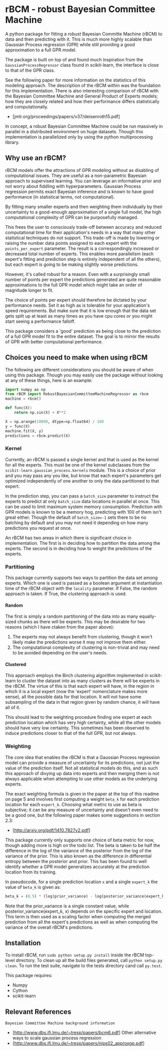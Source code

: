 # rBCM - robust Bayesian Committee Machine

A python package for fitting a robust Bayesian Committe Machine (rBCM) to data and
then predicting with it. This is much more highly scalable than Gaussian
Process regression (GPR) while still providing a good approximation to a full GPR
model.

The package is built on top of and found much inspiration from the
`GaussianProcessRegressor` class found in scikit-learn, the interface is close
to that of the GPR class.

See the following paper for more information on the statistics of this
modeling approach. The description of the rBCM within was the foundation for
this implementation. There is also interesting comparison of rBCM with the
Bayesian Committee Machine and General Product of Experts models; how they are
closely related and how their performance differs statistically and
computationally.

* [jmlr.org/proceedings/papers/v37/deisenroth15.pdf]

In concept, a robust Bayesian Committee Machine could be run massively in
parallel in a distributed environment on huge datasets. Though this
implementation is parallelized only by using the python multiprocessing
library.

## Why use an rBCM?

rBCM models offer the attractions of GPR modeling without as disabling of
computational issues. They are useful as a non-parametric Bayesian approach to
supervised learning. You can leverage an informative prior and not worry about
fiddling with hyperparameters. Gaussian Process regression permits exact
Bayesian inference and is known to have good performance (in statistical
terms, not computational).

By fitting many smaller experts and then weighting them individually by their
uncertainty to a good-enough approximation of a single full model, the high
computational complexity of GPR can be purposefully managed.

This frees the user to consciously trade-off between accuracy and reduced
computational time for their application's needs in a way that many other
statistical techniques do not support. This trade-off is made by lowering or
raising the number data points assigned to each expert with the
`points_per_expert` parameter. The result is a correspondingly increased or
decreased total number of experts. This enables more parallelism (each
expert's fitting and prediction step is entirely independent of all the
others), but each expert is going to be making slightly worse predictions.

However, it's called robust for a reason. Even with a surprisingly small
number of points per expert the predictions generated are quite reasonable
approximations to the full GPR model which might take an order of magnitude
longer to fit.

The choice of points per expert should therefore be dictated by your
performance needs. Set it as high as is tolerable for your application's speed
requirements. But make sure that it is low enough that the data set gets split
up at least as many times as you have cpu cores or you might start seeing a
performance falloff.

This package considers a 'good' prediction as being close to the prediction of
a full GPR model fit to the entire dataset. The goal is to mirror the results
of GPR with better computational performance.

## Choices you need to make when using rBCM

The following are different considerations you should be aware of when using
this package. Though you may easily use the package without looking at any of these
things, here is an example:

```python
import numpy as np
from rBCM import RobustBayesianCommitteeMachineRegressor as rbcm
machine = rbcm()

def func(X):
    return np.sin(X) + X**2

X = np.arange(10000, dtype=np.float64) / 100
y = func(X)
machine.fit(X, y)
predictions = rbcm.predict(X)
```

### Kernel

Currently, an rBCM is passed a single kernel and that is used as the kernel
for all the experts. This must be one of the kernel subclasses from the
`scikit-learn.gaussian_process.kernels` module. This is a choice of prior and
you may pass any you like, but know that each expert's parameters get optimized
independently of one another to only the data partitioned to that expert.

In the prediction step, you can pass a `batch_size` parameter to instruct the
experts to predict at only `batch_size` data locations in parallel at once.
This can be used to limit maximum system memory consumption. Prediction with
GPR models is known to be a memory hog, predicting with 100 of them isn't
great either. Though the default of `batch_size=-1` sets there to be no
batching by default and you may not need it depending on how many predictions
you request at once.

An rBCM has two areas in which there is significant choice in implementation.
The first is in deciding how to partition the data among the experts. The
second is in deciding how to weight the predictions of the experts.

### Partitioning

This package currently supports two ways to partition the data set among
experts. Which one is used is passed as a boolean argument at instantiation
time of the rBCM object with the `locality` parameter. If False, the random
approach is taken. If True, the clustering approach is used.

#### Random

The first is simply a random partitioning of the data into as many equally-
sized chunks as there will be experts. This may be desirable for two reasons
(which I have ctaken from the paper above):

1. The experts may not always benefit from clustering, though it won't
   likely make the predictions worse it may not improve them either.
2. The computational complexity of clustering is non-trivial and may need to be
   avoided depending on the user's needs.

#### Clustered

This approach employs the Birch clustering algorithm implemented in scikit-learn
to cluster the dataset into as many clusters as there will be experts in
the rBCM. The virtue of this is that each expert will have, in the region in
which it is a local expert (now the 'expert' nomenclature makes more sense),
all the possible data for that location. It will not have some subsampling of
the data in that region given by random chance, it will have all of it. 

This should lead to the weighting procedure finding one expert at each
prediction location which has very high certainty, while all the other models
should have very low certainty. This sometimes has been observed to induce
predictions closer to that of the full GPR, but not always.


### Weighting

The core idea that enables the rBCM is that a Gaussian Process regression
model can provide a measure of uncertainty for its predictions, not just the
value of the prediction itself. Not all statistical models do this, and as
such this approach of divying up data into experts and then merging them is
not always applicable when attempting to use other models as the underlying
experts.

The exact weighting formula is given in the paper at the top of this readme on
page 5 and involves first computing a weight `beta_k` for each prediction
location for each `expert_k`. Choosing what metric to use as beta is
subjective; it can be any measure of uncertainty and doesn't even need to be a
good one, but the following paper makes some suggestions in section 2.3:

* [http://arxiv.org/pdf/1410.7827v2.pdf]

This package currently only supports one choice of beta metric for now, though
adding more is high on the todo list. The beta is taken to be half the
difference in the log of the variance of the posterior from the log of the
variance of the prior. This is also known as the difference in differential
entropy between the posterior and prior. This has been found to well identify
whether a GPR model generalizes accurately at the prediction location from its
training.

In pseudocode, for a single prediction location `x` and a single `expert_k` the value
of `beta_k` is given as:

```python
beta_k = (0.5) * (log(prior_variance) - log(posterior_variance(expert_k, x)))
```
Note that the prior_variance is a single constant value, while
posterior_variance(expert_k, x) depends on the specific expert and location.
This term is then used as a scaling factor when computing the merged
prediction from all the expert's predictions as well as when computing the
variance of the overall rBCM's predictions.

## Installation

To install rBCM, run `sudo python setup.py install` inside the rBCM top-level directory.
To clean up all the build files generated, call `python setup.py clean`.
To run the test suite, navigate to the tests directory cand call `py.test`.

This package requires:
* Numpy
* Cython
* scikit-learn

## Relevant References
    
    Bayesian Committee Machine background information
* [http://www.dbs.ifi.lmu.de/~tresp/papers/bcm6.pdf]
    Other alternative ways to scale gaussian process regression
* [http://www.dbs.ifi.lmu.de/~tresp/papers/nips02_approxgp.pdf]

